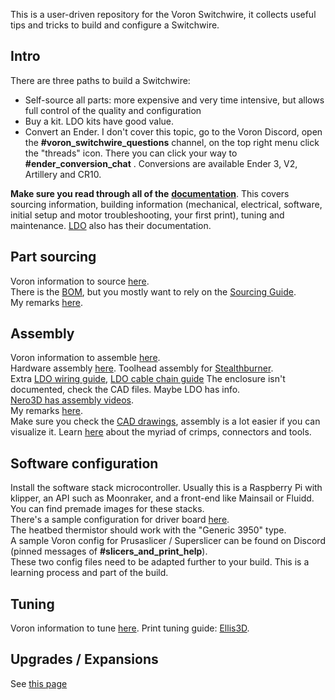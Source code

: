 This is a user-driven repository for the Voron Switchwire, it collects useful tips and tricks to build and configure a Switchwire.

## Intro
There are three paths to build a Switchwire:
* Self-source all parts: more expensive and very time intensive, but allows full control of the quality and configuration
* Buy a kit. LDO kits have good value. 
* Convert an Ender. I don't cover this topic, go to the Voron Discord, open the **#voron_switchwire_questions** channel, on the top right menu click the "threads" icon. There you can click your way to **#ender_conversion_chat** . Conversions are available Ender 3,  V2, Artillery and CR10.

**Make sure you read through all of the** [**documentation**](https://docs.vorondesign.com/). This covers sourcing information, building information (mechanical, electrical, software, initial setup and motor troubleshooting, your first print),  tuning and maintenance.
[LDO](https://docs.ldomotors.com/en/voron/voronsw) also has their documentation. 

## Part sourcing
Voron information to source [here](https://docs.vorondesign.com/sourcing.html).  
There is the [BOM](https://vorondesign.com/voron_switchwire), but you mostly want to rely on the [Sourcing Guide](https://vorondesign.com/sourcing_guide).  
My remarks [here](https://github.com/thijsdeschildre/switchwire-bonus/blob/main/BOM.md).  

## Assembly
Voron information to assemble [here](https://docs.vorondesign.com/build/).  
Hardware assembly [here](https://github.com/VoronDesign/Voron-Switchwire/raw/master/Manuals/Assembly_Manual_SW.pdf). Toolhead assembly for [Stealthburner](https://github.com/VoronDesign/Voron-Stealthburner/blob/main/Manual/Assembly_Manual_SB.pdf).  
Extra [LDO wiring guide](https://docs.ldomotors.com/voron/voronsw/wiring_guide_rev_a), [LDO cable chain guide](https://docs.ldomotors.com/guides/cable_chain_guide)
The enclosure isn't documented, check the CAD files. Maybe LDO has info.  
[Nero3D has assembly videos](https://www.youtube.com/channel/UCmV40QWkVeRs_nAvEOE_P-g).  
My remarks [here](https://github.com/thijsdeschildre/switchwire-bonus/blob/main/assembly.md).  
Make sure you check the [CAD drawings](https://github.com/VoronDesign/Voron-Switchwire/tree/master/CAD), assembly is a lot easier if you can visualize it.
Learn [here](https://www.mattmillman.com/info/crimpconnectors) about the myriad of crimps, connectors and tools.  
 
## Software configuration
Install the software stack microcontroller. Usually this is a Raspberry Pi with klipper, an API such as Moonraker, and a  front-end like Mainsail or Fluidd. You can find premade images for these stacks.  
There's a sample configuration for driver board [here](https://github.com/VoronDesign/Voron-Switchwire/tree/master/Firmware).  
The heatbed thermistor should work with the "Generic 3950" type.  
A sample Voron config for Prusaslicer /  Superslicer can be found on Discord (pinned messages of **#slicers_and_print_help**).  
These two config files need to be adapted further to your build. This is a learning process and part of the build. 

## Tuning
Voron information to tune [here](https://docs.vorondesign.com/tuning/).
Print tuning guide: [Ellis3D](https://ellis3dp.com/Print-Tuning-Guide/).  

## Upgrades / Expansions
See [this page](https://github.com/thijsdeschildre/switchwire-bonus/blob/main/STL.md)
